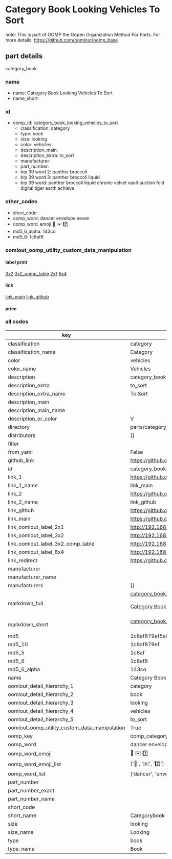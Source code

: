 # Category Book Looking Vehicles To Sort  

note: This is part of OOMP the Oopen Organization Method For Parts. For more details: https://github.com/oomlout/oomp_base

##  part details
  



category_book



### name
* name: Category Book Looking Vehicles To Sort
* name_short: 
### id
* oomp_id: category_book_looking_vehicles_to_sort
  * classification: category
  * type: book
  * size: looking
  * color: vehicles
  * description_main: 
  * description_extra: to_sort
  * manufacturer: 
  * part_number: 
  * bip 39 word 2: panther broccoli
  * bip 39 word 3: panther broccoli liquid
  * bip 39 word: panther broccoli liquid chronic velvet vault auction fold digital tiger earth achieve

### other_codes
* short_code: 
* oomp_word: dancer envelope seven
* oomp_word_emoji :dancer: :envelope: :seven:
* md5_6_alpha: 143co
* md5_6: 1c8af8






### oomlout_oomp_utility_custom_data_manipulation
#### label print
[3x2](http://192.168.1.245:1112/?label=oomp%20143co)
[3x2_oomp_table](http://192.168.1.108:1112/?label=oomp%20143co)
[2x1](http://192.168.1.242:1112/?label=oomp%20143co)
[6x4](http://192.168.1.55:1112/?label=oomp%20143co)    

#### link

[link_main](https://github.com/oomlout/oomlout_oomp_version_1_messy/tree/main/parts/category_book_looking_vehicles_to_sort) [link_github](https://github.com/oomlout/oomlout_oomp_version_1_messy/tree/main/parts/category_book_looking_vehicles_to_sort)                             

#### price







### all codes 
| key | value |  
| --- | --- |  
| classification | category |  
| classification_name | Category |  
| color | vehicles |  
| color_name | Vehicles |  
| description | category_book |  
| description_extra | to_sort |  
| description_extra_name | To Sort |  
| description_main |  |  
| description_main_name |  |  
| description_or_color | V  |  
| directory | parts/category_book_looking_vehicles_to_sort |  
| distributors | [] |  
| filter |  |  
| from_yaml | False |  
| github_link | https://github.com/oomlout/oomlout_oomp_part_src/tree/main/parts/category_book_looking_vehicles_to_sort |  
| id | category_book_looking_vehicles_to_sort |  
| link_1 | https://github.com/oomlout/oomlout_oomp_version_1_messy/tree/main/parts/category_book_looking_vehicles_to_sort |  
| link_1_name | link_main |  
| link_2 | https://github.com/oomlout/oomlout_oomp_version_1_messy/tree/main/parts/category_book_looking_vehicles_to_sort |  
| link_2_name | link_github |  
| link_github | https://github.com/oomlout/oomlout_oomp_version_1_messy/tree/main/parts/category_book_looking_vehicles_to_sort |  
| link_main | https://github.com/oomlout/oomlout_oomp_version_1_messy/tree/main/parts/category_book_looking_vehicles_to_sort |  
| link_oomlout_label_2x1 | http://192.168.1.242:1112/?label=oomp%20143co |  
| link_oomlout_label_3x2 | http://192.168.1.245:1112/?label=oomp%20143co |  
| link_oomlout_label_3x2_oomp_table | http://192.168.1.108:1112/?label=oomp%20143co |  
| link_oomlout_label_6x4 | http://192.168.1.55:1112/?label=oomp%20143co |  
| link_redirect | https://github.com/oomlout/oomlout_oomp_version_1_messy/tree/main/parts/category_book_looking_vehicles_to_sort |  
| manufacturer |  |  
| manufacturer_name |  |  
| manufacturers | [] |  
| markdown_full | [category_book_looking_vehicles_to_sort](none)<br>[](none)<br>[Category Book Looking Vehicles To Sort](none)<br><br> |  
| markdown_short | [category_book_looking_vehicles_to_sort](none)<br><br> |  
| md5 | 1c8af879ef5a81dfc779028704871cfe |  
| md5_10 | 1c8af879ef |  
| md5_5 | 1c8af |  
| md5_6 | 1c8af8 |  
| md5_6_alpha | 143co |  
| name | Category Book Looking Vehicles To Sort |  
| oomlout_detail_hierarchy_1 | category |  
| oomlout_detail_hierarchy_2 | book |  
| oomlout_detail_hierarchy_3 | looking |  
| oomlout_detail_hierarchy_4 | vehicles |  
| oomlout_detail_hierarchy_5 | to_sort |  
| oomlout_oomp_utility_custom_data_manipulation | True |  
| oomp_key | oomp_category_book_looking_vehicles_to_sort |  
| oomp_word | dancer envelope seven |  
| oomp_word_emoji | :dancer: :envelope: :seven: |  
| oomp_word_emoji_list | [':dancer:', ':envelope:', ':seven:'] |  
| oomp_word_list | ['dancer', 'envelope', 'seven'] |  
| part_number |  |  
| part_number_exact |  |  
| part_number_name |  |  
| short_code |  |  
| short_name | Categorybook |  
| size | looking |  
| size_name | Looking |  
| type | book |  
| type_name | Book |  
